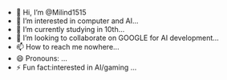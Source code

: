 - 👋 Hi, I’m @Milind1515
- 👀 I’m interested in computer and AI...
- 🌱 I’m currently studying in 10th...
- 💞️ I’m looking to collaborate on GOOGLE for AI development...
- 📫 How to reach me nowhere...
- 😄 Pronouns: ...
- ⚡ Fun fact:interested in AI/gaming ...

<!---
Milind1515/Milind1515 is a ✨ special ✨ repository because its `README.md` (this file) appears on your GitHub profile.
You can click the Preview link to take a look at your changes.
--->
